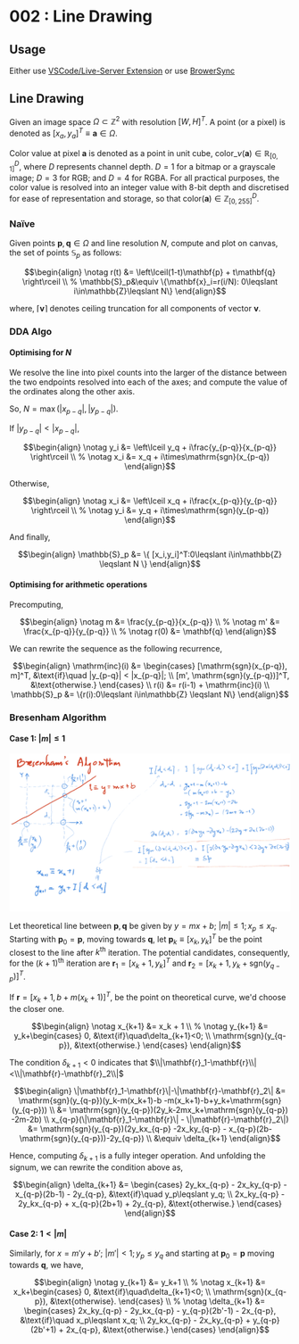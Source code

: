 # 002 : Line Drawing #

## Usage ##

Either use [VSCode/Live-Server
Extension](https://github.com/tiet-ucs505/001-pixel#with-vscodelive-server-extension)
or use
[BrowerSync](https://github.com/tiet-ucs505/001-pixel#with-browsersync)

## Line Drawing ##

Given an image space $\Omega\subset\mathbb{Z}^2$ with
resolution $[W,H]^T$.  A point (or a pixel) is denoted
as $[x_a,y_a]^T\equiv\mathbf{a}\in\Omega$. 

Color value at pixel $\mathbf{a}$ is denoted as a point
in unit cube,
$\mathrm{color}\_{\nu}(\mathbf{a})\in\mathbb{R}^D_{[0,1]}$,
where $D$ represents channel depth. $D=1$ for a bitmap
or a grayscale image; $D=3$ for RGB; and $D=4$ for
RGBA. For all practical purposes, the color value is
resolved into an integer value with 8-bit depth and
discretised for ease of representation and storage, so
that
$\mathrm{color}(\mathbf{a})\in\mathbb{Z}^D_{[0,255]}$.

### Naïve ###


Given points $\mathbf{p},\mathbf{q}\in\Omega$ and line
resolution $N$, compute and plot on canvas, the set of
points $\mathbb{S}_p$ as follows:

$$\begin{align}
  \notag
  r(t) &= \left\lceil(1-t)\mathbf{p} + t\mathbf{q}
    \right\rceil
  \\
  %
  \mathbb{S}_p&\equiv
  \{\mathbf{x}_i=r(i/N):
    0\leqslant i\in\mathbb{Z}\leqslant N\}
\end{align}$$

where, $\lceil\mathbf{v}\rceil$ denotes ceiling
truncation for all components of vector $\mathbf{v}$.

### DDA Algo ###

#### Optimising for $N$ ####

We resolve the line into pixel counts into the larger
of the distance between the two endpoints resolved into
each of the axes; and compute the value of the
ordinates along the other axis.

So, $N = \max(|x_{p-q}|, |y_{p-q}|)$.

If $|y_{p-q}| < |x_{p-q}|$,

$$\begin{align}
\notag
y_i &= \left\lceil y_q + i\frac{y_{p-q}}{x_{p-q}} 
  \right\rceil
\\
%
\notag
x_i &= x_q + i\times\mathrm{sgn}(x_{p-q})
\end{align}$$

Otherwise,

$$\begin{align}
\notag
x_i &= \left\lceil x_q + i\frac{x_{p-q}}{y_{p-q}} 
  \right\rceil
\\
%
\notag
y_i &= y_q + i\times\mathrm{sgn}(y_{p-q})
\end{align}$$


And finally,

$$\begin{align}
\mathbb{S}_p &= \{
  [x_i,y_i]^T:0\leqslant i\in\mathbb{Z} \leqslant N
  \}
\end{align}$$


#### Optimising for arithmetic operations ####

Precomputing,

$$\begin{align}
    \notag
    m &= \frac{y_{p-q}}{x_{p-q}}
    \\
    %
    \notag
    m' &= \frac{x_{p-q}}{y_{p-q}}
    \\
    %
    \notag
    r(0) &= \mathbf{q}
\end{align}$$

We can rewrite the sequence as the following
recurrence,

$$\begin{align}
\mathrm{inc}(i) &= \begin{cases}
[\mathrm{sgn}(x_{p-q}), m]^T, &\text{if}\quad |y_{p-q}|
< |x_{p-q}|; \\
[m', \mathrm{sgn}(y_{p-q})]^T, &\text{otherwise.}
\end{cases}
\\
r(i) &= r(i-1) + \mathrm{inc}(i) \\
\mathbb{S}_p &= \{r(i):0\leqslant i\in\mathbb{Z}
\leqslant N\}
\end{align}$$


### Bresenham Algorithm ###

#### Case 1: $|m|\leqslant1$ ####

![](./bresenham-line.png)

Let theoretical line between $\mathbf{p},\mathbf{q}$ be
given by $y=mx+b$; $|m|\leqslant1; x_p\leqslant
x_q$. Starting with $\mathbf{p}_0 = \mathbf{p}$, moving
towards $\mathbf{q}$, let $\mathbf{p}_k\equiv
[x_k,y_k]^T$ be the point closest to the line after
$k^{\text{th}}$ iteration.  The potential candidates,
consequently, for the $(k+1)^{\text{th}}$ iteration are
$\mathbf{r}_1=[x_k+1,y_k]^T$ and
$\mathbf{r}_2 = [x_k+1,
y_k+\mathrm{sgn}(y_{q-p})]^T$.

If $\mathbf{r} = [x_k+1, b +
m(x_k+1)]^T$, be the point on
theoretical curve, we'd choose the closer one.

$$\begin{align}
\notag
x_{k+1} &= x_k + 1
\\
%
\notag
y_{k+1} &= y_k+\begin{cases}
0, &\text{if}\quad\delta_{k+1}<0; \\
\mathrm{sgn}(y_{q-p}), &\text{otherwise.}
\end{cases}
\end{align}$$

The condition $\delta_{k+1}<0$ indicates that
$\\|\mathbf{r}_1-\mathbf{r}\\|<\\|\mathbf{r}-\mathbf{r}_2\\|$

```math
\begin{align}
\|\mathbf{r}_1-\mathbf{r}\|-\|\mathbf{r}-\mathbf{r}_2\|
&= \mathrm{sgn}(y_{q-p})(y_k-m(x_k+1)-b -m(x_k+1)-b+y_k+\mathrm{sgn}(y_{q-p}))
\\
&= \mathrm{sgn}(y_{q-p})(2y_k-2mx_k+\mathrm{sgn}(y_{q-p}) -2m-2b)
\\
x_{q-p}(\|\mathbf{r}_1-\mathbf{r}\| - \|\mathbf{r}-\mathbf{r}_2\|) 
&= \mathrm{sgn}(y_{q-p})(2y_kx_{q-p} -2x_ky_{q-p} - x_{q-p}(2b-\mathrm{sgn}(y_{q-p}))-2y_{q-p}) \\
&\equiv \delta_{k+1}
\end{align}
```


Hence, computing $\delta_{k+1}$ is a fully integer
operation.  And unfolding the signum, we can rewrite
the condition above as,

$$\begin{align}
\delta_{k+1} &= \begin{cases}
2y_kx_{q-p} - 2x_ky_{q-p} - x_{q-p}(2b-1) - 2y_{q-p},
&\text{if}\quad y_p\leqslant y_q;
\\
2x_ky_{q-p} - 2y_kx_{q-p} + x_{q-p}(2b+1) + 2y_{q-p},
&\text{otherwise.}
\end{cases}
\end{align}$$

#### Case 2: $1 < |m|$ ####

Similarly, for $x=m'y+b'$; $|m'|\lt1; y_p\leqslant y_q$
and starting at $\mathbf{p}_0=\mathbf{p}$ moving
towards $\mathbf{q}$, we have,

$$\begin{align}
\notag
y_{k+1} &= y_k+1
\\
%
\notag
x_{k+1} &= x_k+\begin{cases}
0, &\text{if}\quad\delta_{k+1}<0;
\\
\mathrm{sgn}(x_{q-p}), &\text{otherwise}.
\end{cases}
\\
%
\notag
\delta_{k+1} &= \begin{cases}
2x_ky_{q-p} - 2y_kx_{q-p} - y_{q-p}(2b'-1) - 2x_{q-p},
&\text{if}\quad x_p\leqslant x_q;
\\
2y_kx_{q-p} - 2x_ky_{q-p} + y_{q-p}(2b'+1) + 2x_{q-p},
&\text{otherwise.}
\end{cases}
\end{align}$$
